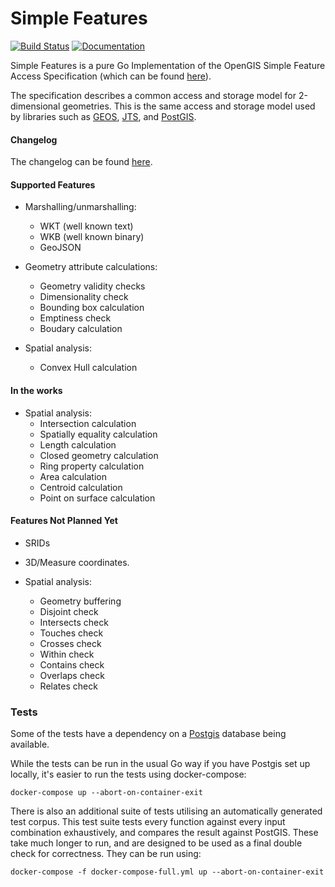 # Simple Features

[![Build Status](https://travis-ci.com/peterstace/simplefeatures.svg?token=ueRpGt4cSSnk321nW8xG&branch=master)](https://travis-ci.com/peterstace/simplefeatures)
[![Documentation](https://godoc.org/github.com/peterstace/simplefeatures?status.svg)](http://godoc.org/github.com/peterstace/simplefeatures/geom)

Simple Features is a pure Go Implementation of the OpenGIS Simple Feature Access
Specification (which can be found
[here](http://www.opengeospatial.org/standards/sfa)).

The specification describes a common access and storage model for 2-dimensional
geometries. This is the same access and storage model used by libraries such as
[GEOS](https://trac.osgeo.org/geos),
[JTS](https://locationtech.github.io/jts/), and
[PostGIS](https://postgis.net/).

#### Changelog

The changelog can be found [here](CHANGELOG.md).

#### Supported Features

- Marshalling/unmarshalling:
	- WKT (well known text)
	- WKB (well known binary)
	- GeoJSON

- Geometry attribute calculations:
	- Geometry validity checks
	- Dimensionality check
	- Bounding box calculation
	- Emptiness check
	- Boudary calculation

- Spatial analysis:
	- Convex Hull calculation

#### In the works

- Spatial analysis:
	- Intersection calculation
	- Spatially equality calculation
	- Length calculation
	- Closed geometry calculation
	- Ring property calculation
	- Area calculation
	- Centroid calculation
	- Point on surface calculation

#### Features Not Planned Yet

- SRIDs
- 3D/Measure coordinates.

- Spatial analysis:
	- Geometry buffering
	- Disjoint check
	- Intersects check
	- Touches check
	- Crosses check
	- Within check
	- Contains check
	- Overlaps check
	- Relates check

### Tests

Some of the tests have a dependency on a [Postgis](https://postgis.net/)
database being available.

While the tests can be run in the usual Go way if you have Postgis set up
locally, it's easier to run the tests using docker-compose:

```
docker-compose up --abort-on-container-exit
```

There is also an additional suite of tests utilising an automatically generated
test corpus. This test suite tests every function against every input
combination exhaustively, and compares the result against PostGIS.  These take
much longer to run, and are designed to be used as a final double check for
correctness. They can be run using:

```
docker-compose -f docker-compose-full.yml up --abort-on-container-exit
```
